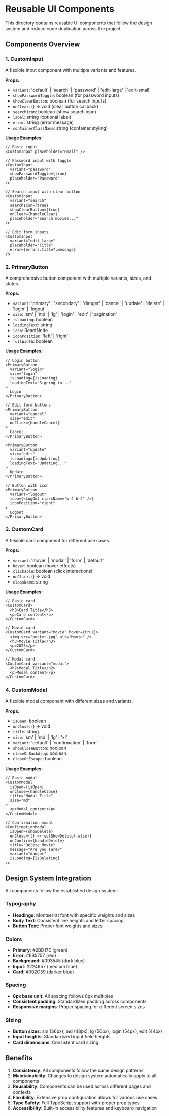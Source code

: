 # Reusable UI Components

This directory contains reusable UI components that follow the design system and reduce code duplication across the project.

## Components Overview

### 1. CustomInput
A flexible input component with multiple variants and features.

**Props:**
- `variant`: 'default' | 'search' | 'password' | 'edit-large' | 'edit-small'
- `showPasswordToggle`: boolean (for password inputs)
- `showClearButton`: boolean (for search inputs)
- `onClear`: () => void (clear button callback)
- `searchIcon`: boolean (show search icon)
- `label`: string (optional label)
- `error`: string (error message)
- `containerClassName`: string (container styling)

**Usage Examples:**
```tsx
// Basic input
<CustomInput placeholder="Email" />

// Password input with toggle
<CustomInput 
  variant="password" 
  showPasswordToggle={true} 
  placeholder="Password" 
/>

// Search input with clear button
<CustomInput 
  variant="search" 
  searchIcon={true}
  showClearButton={true}
  onClear={handleClear}
  placeholder="Search movies..." 
/>

// Edit form inputs
<CustomInput 
  variant="edit-large" 
  placeholder="Title" 
  error={errors.title?.message} 
/>
```

### 2. PrimaryButton
A comprehensive button component with multiple variants, sizes, and states.

**Props:**
- `variant`: 'primary' | 'secondary' | 'danger' | 'cancel' | 'update' | 'delete' | 'login' | 'logout'
- `size`: 'sm' | 'md' | 'lg' | 'login' | 'edit' | 'pagination'
- `isLoading`: boolean
- `loadingText`: string
- `icon`: ReactNode
- `iconPosition`: 'left' | 'right'
- `fullWidth`: boolean

**Usage Examples:**
```tsx
// Login button
<PrimaryButton 
  variant="login" 
  size="login" 
  isLoading={isLoading}
  loadingText="Signing in..."
>
  Login
</PrimaryButton>

// Edit form buttons
<PrimaryButton 
  variant="cancel" 
  size="edit"
  onClick={handleCancel}
>
  Cancel
</PrimaryButton>

<PrimaryButton 
  variant="update" 
  size="edit"
  isLoading={isUpdating}
  loadingText="Updating..."
>
  Update
</PrimaryButton>

// Button with icon
<PrimaryButton 
  variant="logout"
  icon={<LogOut className="w-4 h-4" />}
  iconPosition="right"
>
  Logout
</PrimaryButton>
```

### 3. CustomCard
A flexible card component for different use cases.

**Props:**
- `variant`: 'movie' | 'modal' | 'form' | 'default'
- `hover`: boolean (hover effects)
- `clickable`: boolean (click interactions)
- `onClick`: () => void
- `className`: string

**Usage Examples:**
```tsx
// Basic card
<CustomCard>
  <h3>Card Title</h3>
  <p>Card content</p>
</CustomCard>

// Movie card
<CustomCard variant="movie" hover={true}>
  <img src="poster.jpg" alt="Movie" />
  <h3>Movie Title</h3>
  <p>2023</p>
</CustomCard>

// Modal card
<CustomCard variant="modal">
  <h2>Modal Title</h2>
  <p>Modal content</p>
</CustomCard>
```

### 4. CustomModal
A flexible modal component with different sizes and variants.

**Props:**
- `isOpen`: boolean
- `onClose`: () => void
- `title`: string
- `size`: 'sm' | 'md' | 'lg' | 'xl'
- `variant`: 'default' | 'confirmation' | 'form'
- `showCloseButton`: boolean
- `closeOnBackdrop`: boolean
- `closeOnEscape`: boolean

**Usage Examples:**
```tsx
// Basic modal
<CustomModal 
  isOpen={isOpen}
  onClose={handleClose}
  title="Modal Title"
  size="md"
>
  <p>Modal content</p>
</CustomModal>

// Confirmation modal
<ConfirmationModal
  isOpen={showDelete}
  onClose={() => setShowDelete(false)}
  onConfirm={handleDelete}
  title="Delete Movie"
  message="Are you sure?"
  variant="danger"
  isLoading={isDeleting}
/>
```

## Design System Integration

All components follow the established design system:

### Typography
- **Headings**: Montserrat font with specific weights and sizes
- **Body Text**: Consistent line heights and letter spacing
- **Button Text**: Proper font weights and sizes

### Colors
- **Primary**: #2BD17E (green)
- **Error**: #EB5757 (red)
- **Background**: #093545 (dark blue)
- **Input**: #224957 (medium blue)
- **Card**: #092C39 (darker blue)

### Spacing
- **8px base unit**: All spacing follows 8px multiples
- **Consistent padding**: Standardized padding across components
- **Responsive margins**: Proper spacing for different screen sizes

### Sizing
- **Button sizes**: sm (36px), md (48px), lg (56px), login (54px), edit (44px)
- **Input heights**: Standardized input field heights
- **Card dimensions**: Consistent card sizing

## Benefits

1. **Consistency**: All components follow the same design patterns
2. **Maintainability**: Changes to design system automatically apply to all components
3. **Reusability**: Components can be used across different pages and contexts
4. **Flexibility**: Extensive prop configuration allows for various use cases
5. **Type Safety**: Full TypeScript support with proper prop types
6. **Accessibility**: Built-in accessibility features and keyboard navigation
